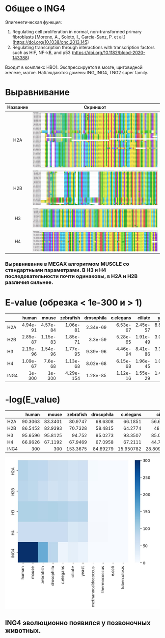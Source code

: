 # Общее о ING4
Эпигенетическая функция:
1) Regulating cell proliferation in normal, non-transformed primary fibroblasts [Moreno, A., Soleto, I., García-Sanz, P. et al.] (https://doi.org/10.1038/onc.2013.145)
2) Regulating transcription through interactions with transcription factors such as HIF, NF-kB, and p53 (https://doi.org/10.1182/blood-2020-143388)

Входит в комплекс HBO1. Экспрессируется в мозге, щитовидной железе, матке. Наблюдаются домены ING_ING4, TNG2 super family.

# Выравнивание
|Название | Скриншот |
|:-:|:-:|
|H2A|![H2A](h2a.jpg)|
|H2B|![H2B](h2b.jpg)|
|H3|![H3](h3.jpg)|
|H4|![H4](h4.jpg)|

### Выравнивание в MEGAX алгоритмом MUSCLE со стандартными параметрами. В H3 и H4 последовательности почти одинаковы, в H2A и H2B различия сильнее.

# E-value (обрезка < 1e-300 и > 1)
|      |    human |    mouse |   zebrafish |   drosophila |   c.elegans |   ciliate |    yeast |   methanocaldococcus |   thermococcus |   e.coli |   tuberculosis |
|:-----|---------:|---------:|------------:|-------------:|------------:|----------:|---------:|---------------------:|---------------:|---------:|---------------:|
| H2A  | 4.94e-91 | 4.57e-84 |    1.06e-81 |     2.34e-69 |    6.53e-67 |  2.45e-57 | 8.88e-63 |             0.001    |       0.15     |      1   |          0.4   |
| H2B  | 2.85e-87 | 1.15e-83 |    1.85e-71 |     3.3e-59  |    5.28e-65 |  1.91e-49 | 3.07e-57 |             1        |       0.17     |      1   |          1     |
| H3   | 2.19e-96 | 1.54e-96 |    1.77e-95 |     9.39e-96 |    4.46e-94 |  8.41e-86 | 3.31e-87 |             0.034    |       0.057    |      0.9 |          1     |
| H4   | 1.09e-67 | 7.6e-68  |    1.13e-68 |     8.02e-68 |    6.15e-68 |  1.96e-45 | 1.08e-52 |             8.22e-05 |       3.31e-05 |      1   |          0.069 |
| ING4 | 1e-300   | 1e-300   |    4.29e-154   |     1.28e-85  |    1.12e-16 |  1.55e-29 | 1.42e-21 |             8.22e-05     |       3.31e-05     |      1   |          0.069     |

# -log(E_value)
|      |    human |    mouse |   zebrafish |   drosophila |   c.elegans |   ciliate |   yeast |   methanocaldococcus |   thermococcus |    e.coli |   tuberculosis |
|:-----|---------:|---------:|------------:|-------------:|------------:|----------:|--------:|---------------------:|---------------:|----------:|---------------:|
| H2A  |  90.3063 |  83.3401 |     80.9747 |      68.6308 |     66.1851 |  56.6108  | 62.0516 |            3         |       0.823909 | 0         |        0.39794 |
| H2B  |  86.5452 |  82.9393 |     70.7328 |      58.4815 |     64.2774 |  48.719   | 56.5129 |            0         |       0.769551 | 0         |        0       |
| H3   |  95.6596 |  95.8125 |     94.752  |      95.0273 |     93.3507 |  85.0752  | 86.4802 |            1.46852   |       1.24413  | 0.0457575 |        0       |
| H4   |  66.9626 |  67.1192 |     67.9469 |      67.0958 |     67.2111 |  44.7077  | 51.9666 |            4.08513   |       4.48017  | 0         |        1.16115 |
| ING4 | 300      | 300      |    153.3675 |      84.89279|    15.950782| 28.809668 |20.847712|            0.065502  |       0.638272 | 0.769551  |    0.522879    |

![image](heatmap.jpg)

## ING4 эволюционно появился у позвоночных животных.
